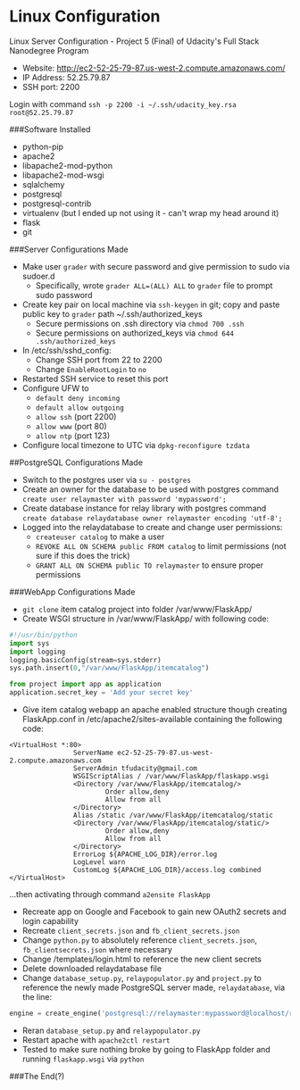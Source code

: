 # Linux Configuration  
Linux Server Configuration - Project 5 (Final) of Udacity's Full Stack Nanodegree Program  

* Website: http://ec2-52-25-79-87.us-west-2.compute.amazonaws.com/  
* IP Address: 52.25.79.87  
* SSH port: 2200  

Login with command `ssh -p 2200 -i ~/.ssh/udacity_key.rsa root@52.25.79.87`

###Software Installed  
* python-pip  
* apache2  
* libapache2-mod-python  
* libapache2-mod-wsgi  
* sqlalchemy  
* postgresql  
* postgresql-contrib  
* virtualenv (but I ended up not using it - can't wrap my head around it)  
* flask  
* git  

###Server Configurations Made  
* Make user `grader` with secure password and give permission to sudo via sudoer.d  
  * Specifically, wrote `grader ALL=(ALL) ALL` to `grader` file to prompt sudo password  
* Create key pair on local machine via `ssh-keygen` in git; copy and paste public key to `grader` path ~/.ssh/authorized_keys  
  * Secure permissions on .ssh directory via `chmod 700 .ssh`  
  * Secure permissions on authorized_keys via `chmod 644 .ssh/authorized_keys`  
* In /etc/ssh/sshd_config:  
  * Change SSH port from 22 to 2200  
  * Change `EnableRootLogin` to `no`  
* Restarted SSH service to reset this port  
* Configure UFW to  
  * `default deny incoming`  
  * `default allow outgoing`  
  * `allow ssh` (port 2200)  
  * `allow www` (port 80)  
  * `allow ntp` (port 123)  
* Configure local timezone to UTC via `dpkg-reconfigure tzdata`  

##PostgreSQL Configurations Made  
* Switch to the postgres user via `su - postgres`  
* Create an owner for the database to be used with postgres command `create user relaymaster with password 'mypassword';`  
* Create database instance for relay library with postgres command `create database relaydatabase owner relaymaster encoding 'utf-8';`  
* Logged into the relaydatabase to create and change user permissions:  
  * `createuser catalog` to make a user  
  * `REVOKE ALL ON SCHEMA public FROM catalog` to limit permissions (not sure if this does the trick)  
  * `GRANT ALL ON SCHEMA public TO relaymaster` to ensure proper permissions  

###WebApp Configurations Made  
* `git clone` item catalog project into folder /var/www/FlaskApp/  
* Create WSGI structure in /var/www/FlaskApp/ with following code:  
```python
#!/usr/bin/python
import sys
import logging
logging.basicConfig(stream=sys.stderr)
sys.path.insert(0,"/var/www/FlaskApp/itemcatalog")

from project import app as application
application.secret_key = 'Add your secret key'
```  

* Give item catalog webapp an apache enabled structure though creating FlaskApp.conf in /etc/apache2/sites-available containing the following code:  
```
<VirtualHost *:80>
                ServerName ec2-52-25-79-87.us-west-2.compute.amazonaws.com
                ServerAdmin tfudacity@gmail.com
                WSGIScriptAlias / /var/www/FlaskApp/flaskapp.wsgi
                <Directory /var/www/FlaskApp/itemcatalog/>
                        Order allow,deny
                        Allow from all
                </Directory>
                Alias /static /var/www/FlaskApp/itemcatalog/static
                <Directory /var/www/FlaskApp/itemcatalog/static/>
                        Order allow,deny
                        Allow from all
                </Directory>
                ErrorLog ${APACHE_LOG_DIR}/error.log
                LogLevel warn
                CustomLog ${APACHE_LOG_DIR}/access.log combined
</VirtualHost>
```  
...then activating through command `a2ensite FlaskApp`  
* Recreate app on Google and Facebook to gain new OAuth2 secrets and login capability  
* Recreate `client_secrets.json` and `fb_client_secrets.json`  
* Change `python.py` to absolutely reference `client_secrets.json`, `fb_clientsecrets.json` where necessary  
* Change /templates/login.html to reference the new client secrets  
* Delete downloaded relaydatabase file  
* Change `database_setup.py`, `relaypopulator.py` and `project.py` to reference the newly made PostgreSQL server made, `relaydatabase`, via the line:  
```python
engine = create_engine('postgresql://relaymaster:mypassword@localhost/relaydatabase')
```  
* Reran `database_setup.py` and `relaypopulator.py`  
* Restart apache with `apache2ctl restart`  
* Tested to make sure nothing broke by going to FlaskApp folder and running `flaskapp.wsgi` via `python`  

###The End(?) 

